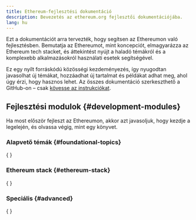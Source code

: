 ```yaml
---
title: Ethereum-fejlesztési dokumentáció
description: Bevezetés az ethereum.org fejlesztői dokumentációjába.
lang: hu
---
```


Ezt a dokumentációt arra tervezték, hogy segítsen az Ethereumon való fejlesztésben. Bemutatja az Ethereumot, mint koncepciót, elmagyarázza az Ethereum tech stacket, és áttekintést nyújt a haladó témákról és a komplexebb alkalmazásokról használati esetek segítségével.

Ez egy nyílt forráskódú közösségi kezdeményezés, így nyugodtan javasolhat új témákat, hozzáadhat új tartalmat és példákat adhat meg, ahol úgy érzi, hogy hasznos lehet. Az összes dokumentáció szerkeszthető a GitHub-on – csak [kövesse az instrukciókat](https://github.com/ethereum/ethereum-org-website/blob/dev/docs/editing-markdown.md).

## Fejlesztési modulok \{#development-modules}

Ha most először fejleszt az Ethereumon, akkor azt javasoljuk, hogy kezdje a legelején, és olvassa végig, mint egy könyvet.

### Alapvető témák \{#foundational-topics}

{
<DeveloperDocsLinks headerId="foundational-topics" />
}

### Ethereum stack \{#ethereum-stack}

{
<DeveloperDocsLinks headerId="ethereum-stack" />
}

### Speciális \{#advanced}

{
<DeveloperDocsLinks headerId="advanced" />
}
